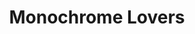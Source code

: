 --- 
title: "Monochrome Lovers"
publishdate: "2018-12-31T16:48:46+02:00"
src: "https://365manga.net/manga/monochrome-lovers"
image: "https://data.365manga.net/images/thumbnails/32648-monochrome-lovers.jpg"
description: " One day, suddenly, an angel came descending from the sky!?
While heading towards his university entrance ceremony, Yuu meets an unsociable, mysterious girl. Yuu, who can't help but be curious of her — who is as free-willing as a stray cat — gradually shortens the distance between them. As various feelings mix around, their bond gets spun together, but what can be seen beyond that is…"
---